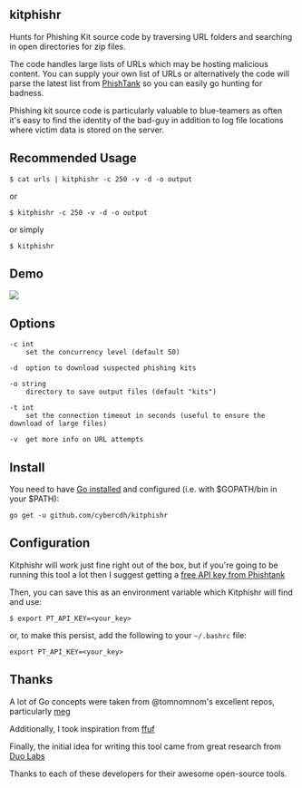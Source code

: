 ## kitphishr
Hunts for Phishing Kit source code by traversing URL folders and searching in open directories for zip files. 

The code handles large lists of URLs which may be hosting malicious content. You can supply your own list of URLs or alternatively the code will parse the latest list from [PhishTank](https://www.phishtank.com/) so you can easily go hunting for badness.

Phishing kit source code is particularly valuable to blue-teamers as often it's easy to find the identity of the bad-guy in addition to log file locations where victim data is stored on the server.

## Recommended Usage

`$ cat urls | kitphishr -c 250 -v -d -o output`

or 

`$ kitphishr -c 250 -v -d -o output`

or simply

`$ kitphishr`

## Demo


![](https://github.com/cybercdh/kitphishr/blob/assets/demo.gif)

## Options

```
-c int
    set the concurrency level (default 50)

-d  option to download suspected phishing kits

-o string
    directory to save output files (default "kits")

-t int
    set the connection timeout in seconds (useful to ensure the download of large files)

-v  get more info on URL attempts
```

## Install

You need to have [Go installed](https://golang.org/doc/install) and configured (i.e. with $GOPATH/bin in your $PATH):

`go get -u github.com/cybercdh/kitphishr`

## Configuration

Kitphishr will work just fine right out of the box, but if you're going to be running this tool a lot then I suggest getting a [free API key from Phishtank](https://www.phishtank.com/api_register.php)

Then, you can save this as an environment variable which Kitphishr will find and use:

`$ export PT_API_KEY=<your_key>`

or, to make this persist, add the following to your `~/.bashrc` file:

`export PT_API_KEY=<your_key>`

## Thanks

A lot of Go concepts were taken from @tomnomnom's excellent repos, particularly [meg](https://github.com/tomnomnom/meg)

Additionally, I took inspiration from [ffuf](https://github.com/ffuf/ffuf)

Finally, the initial idea for writing this tool came from great research from [Duo Labs](https://github.com/duo-labs/phish-collect)

Thanks to each of these developers for their awesome open-source tools.

